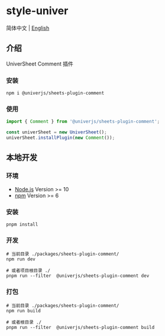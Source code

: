 # style-univer

简体中文 | [English](./README.md)

## 介绍

UniverSheet Comment 插件

### 安装

```shell
npm i @univerjs/sheets-plugin-comment
```

### 使用

```js
import { Comment } from '@univerjs/sheets-plugin-comment';

const univerSheet = new UniverSheet();
univerSheet.installPlugin(new Comment());
```

## 本地开发

### 环境

-   [Node.js](https://nodejs.org/en/) Version >= 10
-   [npm](https://www.npmjs.com/) Version >= 6

### 安装

```
pnpm install
```

### 开发

```
# 当前目录 ./packages/sheets-plugin-comment/
npm run dev

# 或者项目根目录 ./
pnpm run --filter  @univerjs/sheets-plugin-comment dev
```

### 打包

```
# 当前目录 ./packages/sheets-plugin-comment/
npm run build

# 或者根目录 ./
pnpm run --filter  @univerjs/sheets-plugin-comment build
```
